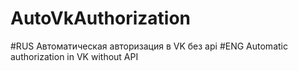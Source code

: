 # AutoVkAuthorization

#RUS Автоматическая авторизация в VK без api 
#ENG Automatic authorization in VK without API
